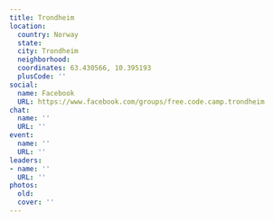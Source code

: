 ```yaml
---
title: Trondheim
location:
  country: Norway
  state: 
  city: Trondheim
  neighborhood: 
  coordinates: 63.430566, 10.395193
  plusCode: ''
social:
  name: Facebook
  URL: https://www.facebook.com/groups/free.code.camp.trondheim
chat:
  name: ''
  URL: ''
event:
  name: ''
  URL: ''
leaders:
- name: ''
  URL: ''
photos:
  old: 
  cover: ''
---
```

